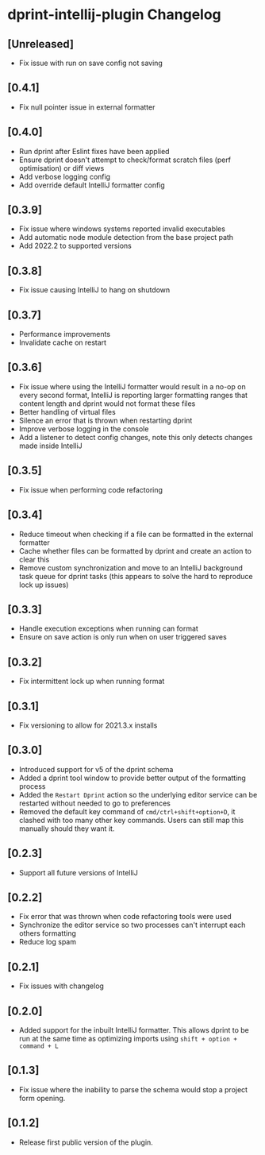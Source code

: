 <!-- Keep a Changelog guide -> https://keepachangelog.com -->

# dprint-intellij-plugin Changelog

## [Unreleased]
- Fix issue with run on save config not saving

## [0.4.1]
- Fix null pointer issue in external formatter

## [0.4.0]
- Run dprint after Eslint fixes have been applied
- Ensure dprint doesn't attempt to check/format scratch files (perf optimisation) or diff views
- Add verbose logging config
- Add override default IntelliJ formatter config

## [0.3.9]
- Fix issue where windows systems reported invalid executables
- Add automatic node module detection from the base project path
- Add 2022.2 to supported versions

## [0.3.8]
- Fix issue causing IntelliJ to hang on shutdown

## [0.3.7]
- Performance improvements
- Invalidate cache on restart

## [0.3.6]
- Fix issue where using the IntelliJ formatter would result in a no-op on every second format, IntelliJ is reporting larger formatting ranges that content length and dprint would not format these files
- Better handling of virtual files
- Silence an error that is thrown when restarting dprint
- Improve verbose logging in the console
- Add a listener to detect config changes, note this only detects changes made inside IntelliJ

## [0.3.5]
- Fix issue when performing code refactoring

## [0.3.4]
- Reduce timeout when checking if a file can be formatted in the external formatter
- Cache whether files can be formatted by dprint and create an action to clear this
- Remove custom synchronization and move to an IntelliJ background task queue for dprint tasks (this appears to solve the hard to reproduce lock up issues)

## [0.3.3]
- Handle execution exceptions when running can format
- Ensure on save action is only run when on user triggered saves

## [0.3.2]
- Fix intermittent lock up when running format

## [0.3.1]
- Fix versioning to allow for 2021.3.x installs

## [0.3.0]
- Introduced support for v5 of the dprint schema
- Added a dprint tool window to provide better output of the formatting process
- Added the `Restart Dprint` action so the underlying editor service can be restarted without needed to go to preferences
- Removed the default key command of `cmd/ctrl+shift+option+D`, it clashed with too many other key commands. Users can still map this manually should they want it.

## [0.2.3]
- Support all future versions of IntelliJ

## [0.2.2]
- Fix error that was thrown when code refactoring tools were used
- Synchronize the editor service so two processes can't interrupt each others formatting
- Reduce log spam

## [0.2.1]
- Fix issues with changelog

## [0.2.0]
- Added support for the inbuilt IntelliJ formatter. This allows dprint to be run at the same time as optimizing imports
  using `shift + option + command + L`

## [0.1.3]
- Fix issue where the inability to parse the schema would stop a project form opening.

## [0.1.2]
- Release first public version of the plugin.
